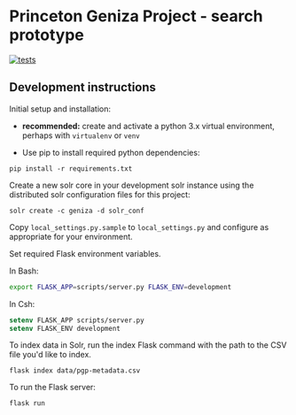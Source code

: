 # Princeton Geniza Project - search prototype

[![tests](https://github.com/Princeton-CDH/geniza/workflows/tests/badge.svg?branch=experiment%2Fsearch)](https://github.com/Princeton-CDH/geniza/actions?query=workflow%3Atests)

## Development instructions

Initial setup and installation:

- **recommended:** create and activate a python 3.x virtual environment, perhaps with ``virtualenv`` or ``venv``

- Use pip to install required python dependencies:
```
pip install -r requirements.txt
```

Create a new solr core in your development solr instance using the 
distributed solr configuration files for this project:
```
solr create -c geniza -d solr_conf
```

Copy `local_settings.py.sample` to `local_settings.py` and configure
as appropriate for your environment.

Set required Flask environment variables.

In Bash:
```bash
export FLASK_APP=scripts/server.py FLASK_ENV=development
```

In Csh:
```csh
setenv FLASK_APP scripts/server.py 
setenv FLASK_ENV development
```

To index data in Solr, run the index Flask command with the path
to the CSV file you'd like to index.
```
flask index data/pgp-metadata.csv
```

To run the Flask server:
```
flask run 
```
